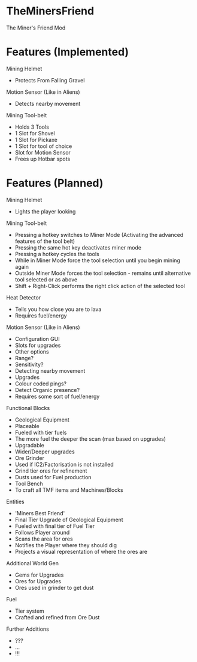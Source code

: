 TheMinersFriend
===============

The Miner's Friend Mod

Features (Implemented)
======================

Mining Helmet
 - Protects From Falling Gravel
 
Motion Sensor (Like in Aliens)
 - Detects nearby movement

Mining Tool-belt
 - Holds 3 Tools
  - 1 Slot for Shovel
  - 1 Slot for Pickaxe
  - 1 Slot for tool of choice
  - Slot for Motion Sensor
 - Frees up Hotbar spots

Features (Planned)
==================

Mining Helmet
 - Lights the player looking

Mining Tool-belt
 - Pressing a hotkey switches to Miner Mode (Activating the advanced features of the tool belt)
  - Pressing the same hot key deactivates miner mode
 - Pressing a hotkey cycles the tools
  - While in Miner Mode force the tool selection until you begin mining again
  - Outside Miner Mode forces the tool selection - remains until alternative tool selected or as above
 - Shift + Right-Click performs the right click action of the selected tool

Heat Detector
 - Tells you how close you are to lava
 - Requires fuel/energy

Motion Sensor (Like in Aliens)
 - Configuration GUI
  - Slots for upgrades
  - Other options
   - Range?
   - Sensitivity?
 - Detecting nearby movement
  - Upgrades
   - Colour coded pings?
   - Detect Organic presence?
 - Requires some sort of fuel/energy

Functional Blocks
 - Geological Equipment
  - Placeable
  - Fueled with tier fuels
   - The more fuel the deeper the scan (max based on upgrades)
  - Upgradable
   - Wider/Deeper upgrades
 - Ore Grinder
  - Used if IC2/Factorisation is not installed
  - Grind tier ores for refinement
  - Dusts used for Fuel production
 - Tool Bench
  - To craft all TMF items and Machines/Blocks

Entities
 - 'Miners Best Friend'
  - Final Tier Upgrade of Geological Equipment
  - Fueled with final tier of Fuel Tier
  - Follows Player around
  - Scans the area for ores
   - Notifies the Player where they should dig
   - Projects a visual representation of where the ores are

Additional World Gen
 - Gems for Upgrades
 - Ores for Upgrades
  - Ores used in grinder to get dust

Fuel
 - Tier system
 - Crafted and refined from Ore Dust

Further Additions
 - ???
 - ...
 - !!!
